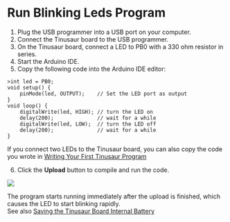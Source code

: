 # Run Blinking Leds Program
1. Plug the USB programmer into a USB port on your computer.
2. Connect the Tinusaur board to the USB programmer.
3. On the Tinusaur board, connect a LED to PB0 with a 330 ohm resistor in series.
4. Start the Arduino IDE.
5. Copy the following code into the Arduino IDE editor: 
```
>int led = PB0;
void setup() {
    pinMode(led, OUTPUT);    // Set the LED port as output
}
void loop() {
    digitalWrite(led, HIGH); // turn the LED on
    delay(200);              // wait for a while
    digitalWrite(led, LOW);  // turn the LED off
    delay(200);              // wait for a while
}
```
If you connect two LEDs to the Tinusaur board, you can also copy the code you wrote in [Writing Your First Tinusaur Program](https://github.com/tinusaur/guides/blob/master/docs/hello-world/Hello-world-tinusaur-board.md)

6. Click the **Upload** button to compile and run the code.

![](https://github.com/tinusaur/guides/blob/master/docs/hello-world/images/Code-Sample02.JPG)

The program starts running immediately after the upload is finished, which causes the LED to start blinking rapidly.   
See also [Saving the Tinusaur Board Internal Battery](https://github.com/tinusaur/guides/blob/master/docs/hello-world/saving-internal-battery.md)
